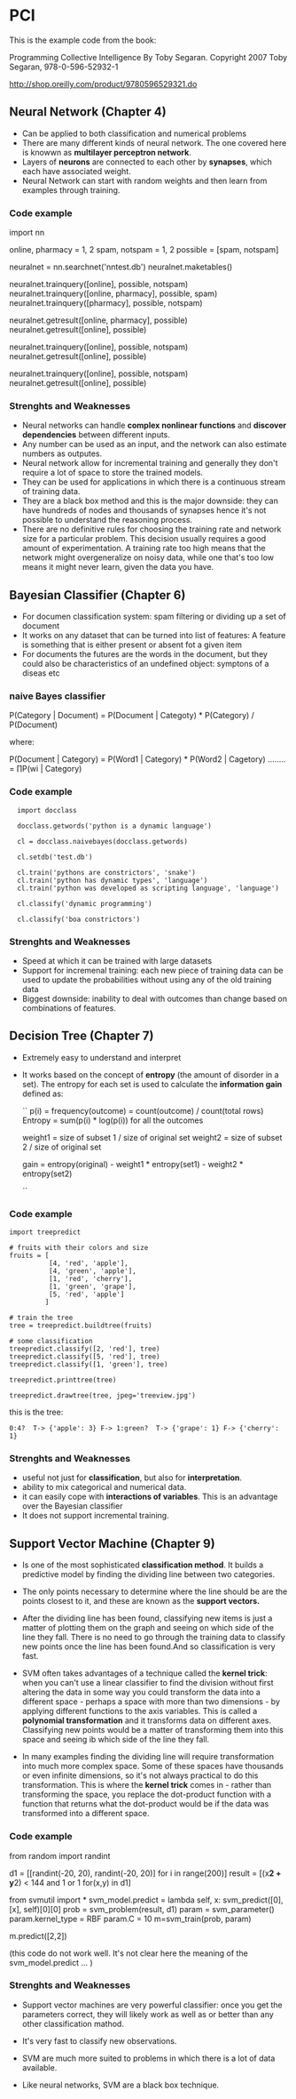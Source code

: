 PCI
===

This is the example code from the book:

Programming Collective Intelligence By Toby Segaran. 
Copyright 2007 Toby Segaran, 978-0-596-52932-1


http://shop.oreilly.com/product/9780596529321.do


## Neural Network (Chapter 4)

- Can be applied to both classification and numerical problems
- There are many different kinds of neural network. The one covered here is knowwn as **multilayer perceptron network**.
- Layers of **neurons** are connected to each other by **synapses**, which each have associated weight.
- Neural Network can start with random weights and then learn from examples through training.


### Code example

  import nn
  
  online, pharmacy = 1, 2
  spam, notspam = 1, 2
  possible = [spam, notspam]
  
  neuralnet = nn.searchnet('nntest.db')
  neuralnet.maketables()
  
  neuralnet.trainquery([online], possible, notspam)
  neuralnet.trainquery([online, pharmacy], possible, spam)
  neuralnet.trainquery([pharmacy], possible, notspam)

  neuralnet.getresult([online, pharmacy], possible)
  neuralnet.getresult([online], possible)

  neuralnet.trainquery([online], possible, notspam)
  neuralnet.getresult([online], possible)
 
  neuralnet.trainquery([online], possible, notspam)
  neuralnet.getresult([online], possible)


### Strenghts and Weaknesses  

- Neural networks can handle **complex nonlinear functions** and **discover dependencies** between different inputs.
- Any number can be used as an input, and the network can also estimate numbers as outputes.
- Neural network allow for incremental training and generally they don't require a lot of space to store the trained models.
- They can be used for applications in which there is a continuous stream of training data.
- They are a black box method and this is the major downside: they can have hundreds of nodes and thousands of synapses hence it's not possible to understand the reasoning process.
- There are no definitive rules for choosing the training rate and network size for a particular problem. This decision usually requires a good amount of experimentation. A training rate too high means that the network might overgeneralize on noisy data, while one that's too low means it might never learn, given the data you have.
 


Bayesian Classifier (Chapter 6)
-------------------

- For documen classification system: spam filtering or dividing up a set of document 
- It works on any dataset that can be turned into list of features: A feature is something that is either present or absent fot a given item
- For documents the futures are the words in the document, but they could also be characteristics of an undefined object: symptons of a diseas etc

### naive Bayes classifier

  P(Category | Document) = P(Document | Categoty) * P(Category) / P(Document)
  
  where:
  
  P(Document | Category) = P(Word1 | Category) * P(Word2 | Cagetory) ........ = &prod;P(wi | Category)


### Code example

```
  import docclass

  docclass.getwords('python is a dynamic language')

  cl = docclass.naivebayes(docclass.getwords)

  cl.setdb('test.db')

  cl.train('pythons are constrictors', 'snake')
  cl.train('python has dynamic types', 'language')
  cl.train('python was developed as scripting language', 'language')

  cl.classify('dynamic programming')

  cl.classify('boa constrictors')
```

### Strenghts and Weaknesses

- Speed at which it can be trained with large datasets
- Support for incremenal training: each new piece of training data can be used to update the probabilities without using any of the old training data
- Biggest downside: inability to deal with outcomes than change based on combinations of features.


## Decision Tree (Chapter 7)

- Extremely easy to understand and interpret
- It works based on the concept of **entropy** (the amount of disorder in a set). The entropy for each set is used to calculate the **information gain** defined as:

  ``
    p(i) = frequency(outcome) = count(outcome) / count(total rows)
    Entropy = sum(p(i) * log(p(i)) for all the outcomes

    weight1 = size of subset 1 / size of original set
    weight2 = size of subset 2 / size of original set

    gain = entropy(original) - weight1 * entropy(set1) - weight2 * entropy(set2)

  ``

### Code example

  
    import treepredict
   
    # fruits with their colors and size
    fruits = [
              [4, 'red', 'apple'],
              [4, 'green', 'apple'],
              [1, 'red', 'cherry'],
              [1, 'green', 'grape'],
              [5, 'red', 'apple']
             ]
    
    # train the tree
    tree = treepredict.buildtree(fruits)

    # some classification
    treepredict.classify([2, 'red'], tree)
    treepredict.classify([5, 'red'], tree)
    treepredict.classify([1, 'green'], tree)
    
    treepredict.printtree(tree)
    
    treepredict.drawtree(tree, jpeg='treeview.jpg')


  

this is the tree:

``
    0:4? 
    T-> {'apple': 3}
    F-> 1:green? 
      T-> {'grape': 1}
      F-> {'cherry': 1}
``


### Strenghts and Weaknesses

- useful not just for **classification**, but also for **interpretation**.
- ability to mix categorical and numerical data.
- it can easily cope with **interactions of variables**. This is an advantage over the Bayesian classifier
- It does not support incremental training.

## Support Vector Machine (Chapter 9)

- Is one of the most sophisticated **classification method**. It builds a predictive model by finding the dividing line between two categories.

- The only points necessary to determine where the line should be are the points closest to it, and these are known as the **support vectors.**

- After the dividing line has been found, classifying new items is just a matter of plotting them on the graph and seeing on which side of the line they fall. There is no need to go through the training data to classify new points once the line has been found.And so classification is very fast.

- SVM often takes advantages of a technique called the **kernel trick**: when you can't use a linear classifier to find the division without first altering the data in some way you could transform the data into a different space - perhaps a space with more than two dimensions - by applying different functions to the axis variables. This is called a **polynomial transformation** and it transforms data on different axes. Classifying new points would be a matter of transforming them into this space and seeing ib which side of the line they fall.

- In many examples finding the dividing line will require transformation into much more complex space. Some of these spaces have thousands or even infinite dimensions, so it's not always practical to do this transformation. This is where the **kernel trick** comes in - rather than transforming the space, you replace the dot-product function with a function that returns what the dot-product would be if the data was transformed into a different space.


### Code example

  from random import randint

  d1 = [[randint(-20, 20), randint(-20, 20)] for i in range(200)]
  result = [(x**2 + y**2) < 144 and 1 or 1 for(x,y) in d1]

  from svmutil import *
  svm_model.predict = lambda self, x: svm_predict([0], [x], self)[0][0]
  prob = svm_problem(result, d1)
  param = svm_parameter()
  param.kernel_type = RBF
  param.C = 10
  m=svm_train(prob, param)
  
  m.predict([2,2])

(this code do not work well. It's not clear here the meaning of the svm_model.predict ... )
  

### Strenghts and Weaknesses

- Support vector machines are very powerful classifier: once you get the parameters correct, they will likely work as well as or better than any other classification mathod.

- It's very fast to classify new observations.

- SVM are much more suited to problems in which there is a lot of data available.

- Like neural networks, SVM are a black box technique.
